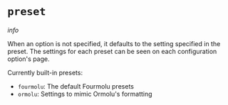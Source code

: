 # `preset`

$info$

When an option is not specified, it defaults to the setting specified in the preset. The settings for each preset can be seen on each configuration option's page.

Currently built-in presets:
* `fourmolu`: The default Fourmolu presets
* `ormolu`: Settings to mimic Ormolu's formatting
